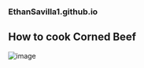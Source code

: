 ### EthanSavilla1.github.io 
## **How to cook Corned Beef**
![image](https://user-images.githubusercontent.com/118233926/203188086-e2c4b39a-ba28-42c2-bca7-51ec378e25f9.png)
